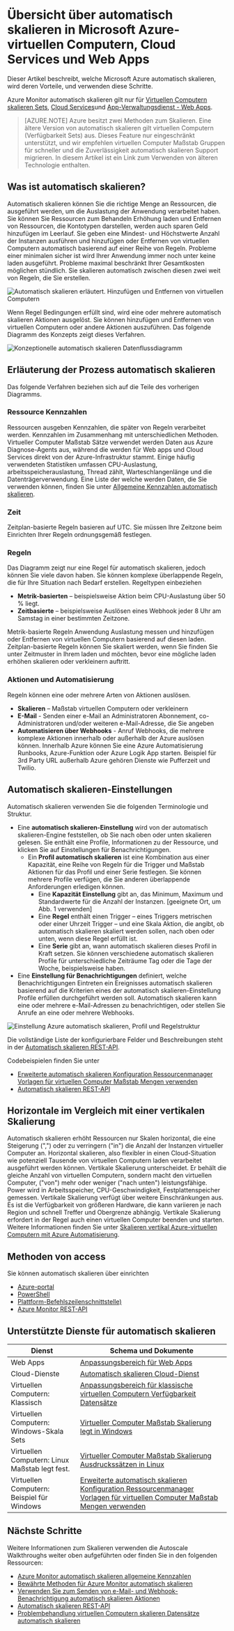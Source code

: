 <properties
    pageTitle="Übersicht über automatisch skalieren in Microsoft Azure-virtuellen Computern, Cloud Services und Web Apps | Microsoft Azure"
    description="Übersicht über die in Microsoft Azure skalieren. Gilt für virtuelle Computer, Cloud Services und Web Apps."
    authors="rboucher"
    manager="carolz"
    editor=""
    services="monitoring-and-diagnostics"
    documentationCenter="monitoring-and-diagnostics"/>

<tags
    ms.service="monitoring-and-diagnostics"
    ms.workload="na"
    ms.tgt_pltfrm="na"
    ms.devlang="na"
    ms.topic="article"
    ms.date="09/06/2016"
    ms.author="robb"/>

# <a name="overview-of-autoscale-in-microsoft-azure-virtual-machines-cloud-services-and-web-apps"></a>Übersicht über automatisch skalieren in Microsoft Azure-virtuellen Computern, Cloud Services und Web Apps

Dieser Artikel beschreibt, welche Microsoft Azure automatisch skalieren, wird deren Vorteile, und verwenden diese Schritte.  

Azure Monitor automatisch skalieren gilt nur für [Virtuellen Computern skalieren Sets](https://azure.microsoft.com/services/virtual-machine-scale-sets/), [Cloud Services](https://azure.microsoft.com/services/cloud-services/)und [App-Verwaltungsdienst - Web Apps](https://azure.microsoft.com/services/app-service/web/).

>[AZURE.NOTE] Azure besitzt zwei Methoden zum Skalieren. Eine ältere Version von automatisch skalieren gilt virtuellen Computern (Verfügbarkeit Sets) aus. Dieses Feature nur eingeschränkt unterstützt, und wir empfehlen virtuellen Computer Maßstab Gruppen für schneller und die Zuverlässigkeit automatisch skalieren Support migrieren. In diesem Artikel ist ein Link zum Verwenden von älteren Technologie enthalten.  


## <a name="what-is-autoscale"></a>Was ist automatisch skalieren?

Automatisch skalieren können Sie die richtige Menge an Ressourcen, die ausgeführt werden, um die Auslastung der Anwendung verarbeitet haben. Sie können Sie Ressourcen zum Behandeln Erhöhung laden und Entfernen von Ressourcen, die Kontotypen darstellen, werden auch sparen Geld hinzufügen im Leerlauf. Sie geben eine Mindest- und Höchstwerte Anzahl der Instanzen ausführen und hinzufügen oder Entfernen von virtuellen Computern automatisch basierend auf einer Reihe von Regeln. Probleme einer minimalen sicher ist wird Ihrer Anwendung immer noch unter keine laden ausgeführt. Probleme maximal beschränkt Ihrer Gesamtkosten möglichen stündlich. Sie skalieren automatisch zwischen diesen zwei weit von Regeln, die Sie erstellen.

 ![Automatisch skalieren erläutert. Hinzufügen und Entfernen von virtuellen Computern](./media/monitoring-autoscale-overview/AutoscaleConcept.png)

Wenn Regel Bedingungen erfüllt sind, wird eine oder mehrere automatisch skalieren Aktionen ausgelöst. Sie können hinzufügen und Entfernen von virtuellen Computern oder andere Aktionen auszuführen. Das folgende Diagramm des Konzepts zeigt dieses Verfahren.  

 ![Konzeptionelle automatisch skalieren Datenflussdiagramm](./media/monitoring-autoscale-overview/AutoscaleOverview3.png)


## <a name="autoscale-process-explained"></a>Erläuterung der Prozess automatisch skalieren
Das folgende Verfahren beziehen sich auf die Teile des vorherigen Diagramms.   

### <a name="resource-metrics"></a>Ressource Kennzahlen
Ressourcen ausgeben Kennzahlen, die später von Regeln verarbeitet werden. Kennzahlen im Zusammenhang mit unterschiedlichen Methoden.
Virtueller Computer Maßstab Sätze verwendet werden Daten aus Azure Diagnose-Agents aus, während die werden für Web apps und Cloud Services direkt von der Azure-Infrastruktur stammt. Einige häufig verwendeten Statistiken umfassen CPU-Auslastung, arbeitsspeicherauslastung, Thread zählt, Warteschlangenlänge und die Datenträgerverwendung. Eine Liste der welche werden Daten, die Sie verwenden können, finden Sie unter [Allgemeine Kennzahlen automatisch skalieren](insights-autoscale-common-metrics.md).

### <a name="time"></a>Zeit
Zeitplan-basierte Regeln basieren auf UTC. Sie müssen Ihre Zeitzone beim Einrichten Ihrer Regeln ordnungsgemäß festlegen.  

### <a name="rules"></a>Regeln
Das Diagramm zeigt nur eine Regel für automatisch skalieren, jedoch können Sie viele davon haben. Sie können komplexe überlappende Regeln, die für Ihre Situation nach Bedarf erstellen.  Regeltypen einbeziehen  

 - **Metrik-basierten** – beispielsweise Aktion beim CPU-Auslastung über 50 % liegt.
 - **Zeitbasierte** – beispielsweise Auslösen eines Webhook jeder 8 Uhr am Samstag in einer bestimmten Zeitzone.

Metrik-basierte Regeln Anwendung Auslastung messen und hinzufügen oder Entfernen von virtuellen Computern basierend auf diesen laden. Zeitplan-basierte Regeln können Sie skaliert werden, wenn Sie finden Sie unter Zeitmuster in Ihrem laden und möchten, bevor eine mögliche laden erhöhen skalieren oder verkleinern auftritt.  


### <a name="actions-and-automation"></a>Aktionen und Automatisierung

Regeln können eine oder mehrere Arten von Aktionen auslösen.

- **Skalieren** – Maßstab virtuellen Computern oder verkleinern
- **E-Mail** - Senden einer e-Mail an Administratoren Abonnement, co-Administratoren und/oder weiteren e-Mail-Adresse, die Sie angeben
- **Automatisieren über Webhooks** - Anruf Webhooks, die mehrere komplexe Aktionen innerhalb oder außerhalb der Azure auslösen können. Innerhalb Azure können Sie eine Azure Automatisierung Runbooks, Azure-Funktion oder Azure Logik App starten. Beispiel für 3rd Party URL außerhalb Azure gehören Dienste wie Pufferzeit und Twilio.


## <a name="autoscale-settings"></a>Automatisch skalieren-Einstellungen
Automatisch skalieren verwenden Sie die folgenden Terminologie und Struktur.

- Eine **automatisch skalieren-Einstellung** wird von der automatisch skalieren-Engine feststellen, ob Sie nach oben oder unten skalieren gelesen. Sie enthält eine Profile, Informationen zu der Ressource, und klicken Sie auf Einstellungen für Benachrichtigungen.
    - Ein **Profil automatisch skalieren** ist eine Kombination aus einer Kapazität, eine Reihe von Regeln für die Trigger und Maßstab Aktionen für das Profil und einer Serie festlegen. Sie können mehrere Profile verfügen, die Sie anderen überlappende Anforderungen erledigen können.
        - Eine **Kapazität Einstellung** gibt an, das Minimum, Maximum und Standardwerte für die Anzahl der Instanzen. [geeignete Ort, um Abb. 1 verwenden]
        - Eine **Regel** enthält einen Trigger – eines Triggers metrischen oder einer Uhrzeit Trigger – und eine Skala Aktion, die angibt, ob automatisch skalieren skaliert werden sollen, nach oben oder unten, wenn diese Regel erfüllt ist.
        - Eine **Serie** gibt an, wann automatisch skalieren dieses Profil in Kraft setzen. Sie können verschiedene automatisch skalieren Profile für unterschiedliche Zeiträume Tag oder die Tage der Woche, beispielsweise haben.
- Eine **Einstellung für Benachrichtigungen** definiert, welche Benachrichtigungen Eintreten ein Ereignisses automatisch skalieren basierend auf die Kriterien eines der automatisch skalieren-Einstellung Profile erfüllen durchgeführt werden soll. Automatisch skalieren kann eine oder mehrere e-Mail-Adressen zu benachrichtigen, oder stellen Sie Anrufe an eine oder mehrere Webhooks.

![Einstellung Azure automatisch skalieren, Profil und Regelstruktur](./media/monitoring-autoscale-overview/AzureResourceManagerRuleStructure3.png)

Die vollständige Liste der konfigurierbare Felder und Beschreibungen steht in der [Automatisch skalieren REST-API](https://msdn.microsoft.com/library/dn931928.aspx).

Codebeispielen finden Sie unter

* [Erweiterte automatisch skalieren Konfiguration Ressourcenmanager Vorlagen für virtuellen Computer Maßstab Mengen verwenden](insights-advanced-autoscale-virtual-machine-scale-sets.md)  
* [Automatisch skalieren REST-API](https://msdn.microsoft.com/library/dn931953.aspx)



## <a name="horizontal-vs-vertical-scaling"></a>Horizontale im Vergleich mit einer vertikalen Skalierung

Automatisch skalieren erhöht Ressourcen nur Skalen horizontal, die eine Steigerung (",") oder zu verringern ("in") die Anzahl der Instanzen virtueller Computer an.  Horizontal skalieren, also flexibler in einen Cloud-Situation wie potenziell Tausende von virtuellen Computern laden verarbeitet ausgeführt werden können. Vertikale Skalierung unterscheidet. Er behält die gleiche Anzahl von virtuellen Computern, sondern macht den virtuellen Computer, ("von") mehr oder weniger ("nach unten") leistungsfähige. Power wird in Arbeitsspeicher, CPU-Geschwindigkeit, Festplattenspeicher gemessen.  Vertikale Skalierung verfügt über weitere Einschränkungen aus. Es ist die Verfügbarkeit von größeren Hardware, die kann variieren je nach Region und schnell Treffer und Obergrenze abhängig. Vertikale Skalierung erfordert in der Regel auch einen virtuellen Computer beenden und starten. Weitere Informationen finden Sie unter [Skalieren vertikal Azure-virtuellen Computern mit Azure Automatisierung](../virtual-machines/virtual-machines-linux-vertical-scaling-automation.md).


## <a name="methods-of-access"></a>Methoden von access
Sie können automatisch skalieren über einrichten

- [Azure-portal](insights-how-to-scale.md)
- [PowerShell](insights-powershell-samples.md#create-and-manage-autoscale-settings)
- [Plattform-Befehlszeilenschnittstelle)](insights-cli-samples.md#autoscale )
- [Azure Monitor REST-API](https://msdn.microsoft.com/library/azure/dn931953.aspx )

## <a name="supported-services-for-autoscale"></a>Unterstützte Dienste für automatisch skalieren


| Dienst                              | Schema und Dokumente                                       |
|--------------------------------------|-----------------------------------------------------|
| Web Apps                             | [Anpassungsbereich für Web Apps](insights-how-to-scale.md)              |
| Cloud-Dienste                       | [Automatisch skalieren Cloud-Dienst](../cloud-services/cloud-services-how-to-scale.md) |
| Virtuellen Computern: Klassisch           | [Anpassungsbereich für klassische virtuellen Computern Verfügbarkeit Datensätze](https://blogs.msdn.microsoft.com/kaevans/2015/02/20/autoscaling-azurevirtual-machines/) |
| Virtuellen Computern: Windows-Skala Sets| [Virtueller Computer Maßstab Skalierung legt in Windows](../virtual-machine-scale-sets/virtual-machine-scale-sets-windows-autoscale.md)  |
| Virtuellen Computern: Linux Maßstab legt fest.  | [Virtueller Computer Maßstab Skalierung Ausdruckssätzen in Linux](../virtual-machine-scale-sets/virtual-machine-scale-sets-linux-autoscale.md) |
| Virtuellen Computern: Beispiel für Windows   | [Erweiterte automatisch skalieren Konfiguration Ressourcenmanager Vorlagen für virtuellen Computer Maßstab Mengen verwenden](insights-advanced-autoscale-virtual-machine-scale-sets.md) |

## <a name="next-steps"></a>Nächste Schritte

Weitere Informationen zum Skalieren verwenden die Autoscale Walkthroughs weiter oben aufgeführten oder finden Sie in den folgenden Ressourcen:

- [Azure Monitor automatisch skalieren allgemeine Kennzahlen](insights-autoscale-common-metrics.md)
- [Bewährte Methoden für Azure Monitor automatisch skalieren](insights-autoscale-best-practices.md)
- [Verwenden Sie zum Senden von e-Mail- und Webhook-Benachrichtigung automatisch skalieren Aktionen](insights-autoscale-to-webhook-email.md)
- [Automatisch skalieren REST-API](https://msdn.microsoft.com/library/dn931953.aspx)
- [Problembehandlung virtuellen Computern skalieren Datensätze automatisch skalieren](../virtual-machine-scale-sets/virtual-machine-scale-sets-troubleshoot.md)
